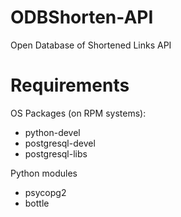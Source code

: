 ODBShorten-API
==============

Open Database of Shortened Links API 

Requirements
==============

OS Packages (on RPM systems):

  * python-devel
  * postgresql-devel
  * postgresql-libs

Python modules

  * psycopg2
  * bottle